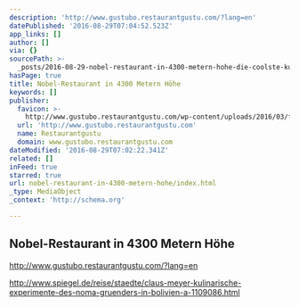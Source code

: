 ```yaml
---
description: 'http://www.gustubo.restaurantgustu.com/?lang=en'
datePublished: '2016-08-29T07:04:52.523Z'
app_links: []
author: []
via: {}
sourcePath: >-
  _posts/2016-08-29-nobel-restaurant-in-4300-metern-hohe-die-coolste-kuche-suda.md
hasPage: true
title: Nobel-Restaurant in 4300 Metern Höhe
keywords: []
publisher:
  favicon: >-
    http://www.gustubo.restaurantgustu.com/wp-content/uploads/2016/03/favicon.png
  url: 'http://www.gustubo.restaurantgustu.com'
  name: Restaurantgustu
  domain: www.gustubo.restaurantgustu.com
dateModified: '2016-08-29T07:02:22.341Z'
related: []
inFeed: true
starred: true
url: nobel-restaurant-in-4300-metern-hohe/index.html
_type: MediaObject
_context: 'http://schema.org'

---
```

## Nobel-Restaurant in 4300 Metern Höhe

http://www.gustubo.restaurantgustu.com/?lang=en

http://www.spiegel.de/reise/staedte/claus-meyer-kulinarische-experimente-des-noma-gruenders-in-bolivien-a-1109086.html